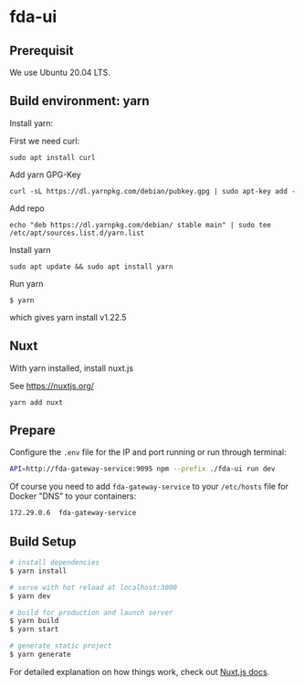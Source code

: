 # fda-ui

## Prerequisit

We use Ubuntu 20.04 LTS.

## Build environment: yarn

Install yarn:

First we need curl:

	sudo apt install curl

Add yarn GPG-Key

	curl -sL https://dl.yarnpkg.com/debian/pubkey.gpg | sudo apt-key add -

Add repo

	echo "deb https://dl.yarnpkg.com/debian/ stable main" | sudo tee /etc/apt/sources.list.d/yarn.list

Install yarn

	sudo apt update && sudo apt install yarn

Run yarn

	$ yarn

which gives yarn install v1.22.5

## Nuxt

With yarn installed, install nuxt.js

See https://nuxtjs.org/

	yarn add nuxt


## Prepare

Configure the `.env` file for the IP and port running or run through terminal:

```bash
API=http://fda-gateway-service:9095 npm --prefix ./fda-ui run dev
```

Of course you need to add `fda-gateway-service` to your `/etc/hosts` file for Docker "DNS" to your containers:

```bash
172.29.0.6	fda-gateway-service
```

## Build Setup

```bash
# install dependencies
$ yarn install

# serve with hot reload at localhost:3000
$ yarn dev

# build for production and launch server
$ yarn build
$ yarn start

# generate static project
$ yarn generate
```

For detailed explanation on how things work, check out [Nuxt.js docs](https://nuxtjs.org).

